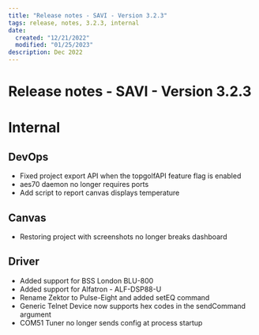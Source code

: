 ```yaml
---
title: "Release notes - SAVI - Version 3.2.3"
tags: release, notes, 3.2.3, internal
date:
  created: "12/21/2022"
  modified: "01/25/2023"
description: Dec 2022
---
```


# Release notes - SAVI - Version 3.2.3


# Internal
## DevOps
* Fixed project export API when the topgolfAPI feature flag is enabled
* aes70 daemon no longer requires ports
* Add script to report canvas displays temperature

## Canvas
* Restoring project with screenshots no longer breaks dashboard

## Driver
* Added support for BSS London BLU-800
* Added support for Alfatron - ALF-DSP88-U
* Rename Zektor to Pulse-Eight and added setEQ command
* Generic Telnet Device now supports hex codes in the sendCommand argument
* COM51 Tuner no longer sends config at process startup